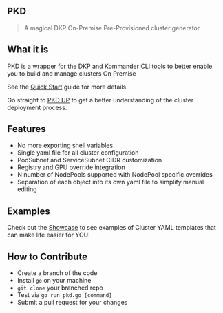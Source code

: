 ## PKD

> A magical DKP On-Premise Pre-Provisioned cluster generator

## What it is

PKD is a wrapper for the DKP and Kommander CLI tools to better enable you to build and manage clusters On Premise

See the [Quick Start](quickstart.md) guide for more details.

Go straight to [PKD UP](pkdUP.md) to get a better understanding of the cluster deployment process.

## Features

- No more exporting shell variables
- Single yaml file for all cluster configuration
- PodSubnet and ServiceSubnet CIDR customization
- Registry and GPU override integration
- N number of NodePools supported with NodePool specific overrides
- Separation of each object into its own yaml file to simplify manual editing 

## Examples

Check out the [Showcase](showcase.md) to see examples of Cluster YAML templates that can make life easier for YOU!

## How to Contribute

- Create a branch of the code
- Install `go` on your machine
- `git clone` your branched repo
- Test via `go run pkd.go [command]`
- Submit a pull request for your changes

